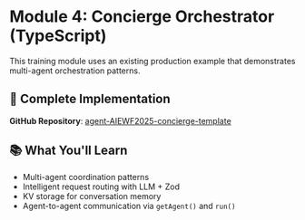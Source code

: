   # Module 4: Concierge Orchestrator (TypeScript)

  This training module uses an existing production example that demonstrates multi-agent orchestration patterns.

  ## 🔗 Complete Implementation

  **GitHub Repository**: [agent-AIEWF2025-concierge-template](https://github.com/agentuity/agent-AIEWF2025-concierge-template/)

  ## 📚 What You'll Learn

  - Multi-agent coordination patterns
  - Intelligent request routing with LLM + Zod
  - KV storage for conversation memory
  - Agent-to-agent communication via `getAgent()` and `run()`
  